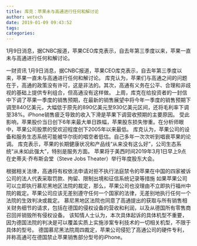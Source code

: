 ```yaml
---
title: 库克：苹果未与高通进行任何和解讨论
author: wetech
date: 2019-01-09 09:43:52
tags: 
categories: 
---
```

1月9日消息，据CNBC报道，苹果CEO库克表示，自去年第三季度以来，苹果一直未与高通进行任何和解讨论。
<!-- more -->
一财资讯
1月9日消息，据CNBC报道，苹果CEO库克表示，自去年第三季度以来，苹果一直未与高通进行任何和解讨论。
库克认为，苹果们与高通之间的问题在于，高通的政策没有许可，这是非法的。其次，高通有义务在公平、合理和非歧视的基础上提供专利组合，但高通没有这样做。
上周，库克在给投资者的一封信中下调了苹果一季度的销售预期，在最新的销售展望中将今年一季度的销售预期下调至840亿美元，大幅低于原先的890亿美元至930亿美元区间，还将毛利率下调至38%。iPhone销售疲乏导致的收入下滑是苹果下调营收预期的主要原因。
受此影响，苹果股价当日创下6年来最大单日跌幅，苹果股东损失惨重。在分析师眼中，苹果公司股票的受欢迎程度创下2005年以来最低。
库克认为，苹果公司的设备和服务生态系统可能被华尔街的唱空者低估。自己多年一次次听到唱衰苹果的论调。
库克表示，苹果的长期健康状况和产品线“从来没有这么好”，公司生态系统“从未如此强大”，特别是服务方面。
苹果将于美西时间2019年3月1日早上9点在史蒂夫·乔布斯会堂（Steve Jobs Theater）举行年度股东大会。 
 
 
 
根据相关法律，高通将有权依法申请对拒不执行法庭禁令的苹果在中国的四家被诉公司的法人代表采取罚款、拘留、限制出境和征信系统记录等措施
如果苹果公司可以立即执行慕尼黑地区法院的裁定，那么，苹果公司也没理由不立即执行福州中院的裁定。苹果公司应该无差别遵守任何一个国家的法律，无差别地执行任何一个法院的生效判决或裁定。
慕尼黑地区法院也同意了高通提出的获取与所有销售相关财务细节的请求，包括在德国的侵权设备的营收和利润，以及从德国所有零售商召回并销毁所有侵权设备。
该知情人士认为，本次具体起诉的具体机型不重要，因为德国法院的判决是可以覆盖实质上实施涉案专利技术的一切相关机型，不限于具体的型号。
德国慕尼黑法院周四裁定，苹果公司侵犯了高通公司的硬件专利，并称高通可在德国禁止苹果销售部分型号的iPhone。
